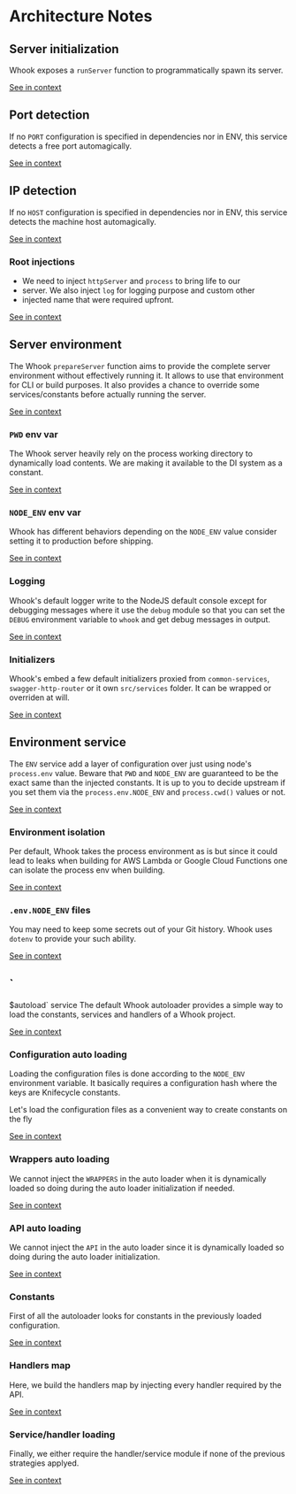 [//]: # ( )
[//]: # (This file is automatically generated by the `jsarch`)
[//]: # (module. Do not change it elsewhere, changes would)
[//]: # (be overriden.)
[//]: # ( )
# Architecture Notes



## Server initialization

Whook exposes a `runServer` function to programmatically spawn
 its server.

[See in context](./src/index.js#L21-L24)



## Port detection

If no `PORT` configuration is specified in dependencies nor in ENV,
 this service detects a free port automagically.

[See in context](./src/services/PORT.js#L5-L8)



## IP detection

If no `HOST` configuration is specified in dependencies nor in ENV,
 this service detects the machine host automagically.

[See in context](./src/services/HOST.js#L5-L8)



### Root injections

* We need to inject `httpServer` and `process` to bring life to our
 *  server. We also inject `log` for logging purpose and custom other
 *  injected name that were required upfront.

[See in context](./src/index.js#L35-L39)



## Server environment

The Whook `prepareServer` function aims to provide the complete
 server environment without effectively running it. It allows
 to use that environment for CLI or build purposes. It also
 provides a chance to override some services/constants
 before actually running the server.

[See in context](./src/index.js#L49-L55)



### `PWD` env var

The Whook server heavily rely on the process working directory
 to dynamically load contents. We are making it available to
 the DI system as a constant.

[See in context](./src/index.js#L64-L68)



### `NODE_ENV` env var

Whook has different behaviors depending on the `NODE_ENV` value
 consider setting it to production before shipping.

[See in context](./src/index.js#L72-L75)



### Logging

Whook's default logger write to the NodeJS default console
 except for debugging messages where it use the `debug`
 module so that you can set the `DEBUG` environment
 variable to `whook` and get debug messages in output.

[See in context](./src/index.js#L79-L84)



### Initializers

Whook's embed a few default initializers proxied from
 `common-services`, `swagger-http-router` or it own
 `src/services` folder. It can be wrapped or overriden
 at will.

[See in context](./src/index.js#L98-L103)



## Environment service

The `ENV` service add a layer of configuration over just using
 node's `process.env` value. Beware that `PWD` and `NODE_ENV` are
 guaranteed to be the exact same than the injected constants.
 It is up to you to decide upstream if you set them via the
 `process.env.NODE_ENV` and `process.cwd()` values or not.

[See in context](./src/services/ENV.js#L7-L13)



### Environment isolation

Per default, Whook takes the process environment as is
 but since it could lead to leaks when building for
 AWS Lambda or Google Cloud Functions one can isolate
 the process env when building.

[See in context](./src/services/ENV.js#L44-L49)



### `.env.NODE_ENV` files

You may need to keep some secrets out of your Git
 history. Whook uses `dotenv` to provide your such
 ability.

[See in context](./src/services/ENV.js#L55-L59)



## `

$autoload` service
The default Whook autoloader provides a simple way to
 load the constants, services and handlers of a Whook
 project.

[See in context](./src/services/_autoload.js#L9-L13)



### Configuration auto loading

Loading the configuration files is done according to the `NODE_ENV`
 environment variable. It basically requires a configuration hash
 where the keys are Knifecycle constants.

Let's load the configuration files as a convenient way
 to create constants on the fly

[See in context](./src/services/_autoload.js#L58-L65)



### Wrappers auto loading

We cannot inject the `WRAPPERS` in the auto loader when
 it is dynamically loaded so doing during the auto loader
 initialization if needed.

[See in context](./src/services/_autoload.js#L76-L80)



### API auto loading

We cannot inject the `API` in the auto loader since
 it is dynamically loaded so doing during the auto loader
 initialization.

[See in context](./src/services/_autoload.js#L93-L97)



### Constants

First of all the autoloader looks for constants in the
 previously loaded configuration.

[See in context](./src/services/_autoload.js#L128-L131)



### Handlers map

Here, we build the handlers map by injecting every handler required
 by the API.

[See in context](./src/services/_autoload.js#L140-L143)



### Service/handler loading

Finally, we either require the handler/service module if
 none of the previous strategies applyed.

[See in context](./src/services/_autoload.js#L170-L173)

